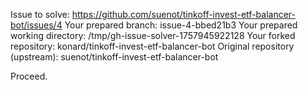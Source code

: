 Issue to solve: https://github.com/suenot/tinkoff-invest-etf-balancer-bot/issues/4
Your prepared branch: issue-4-bbed21b3
Your prepared working directory: /tmp/gh-issue-solver-1757945922128
Your forked repository: konard/tinkoff-invest-etf-balancer-bot
Original repository (upstream): suenot/tinkoff-invest-etf-balancer-bot

Proceed.